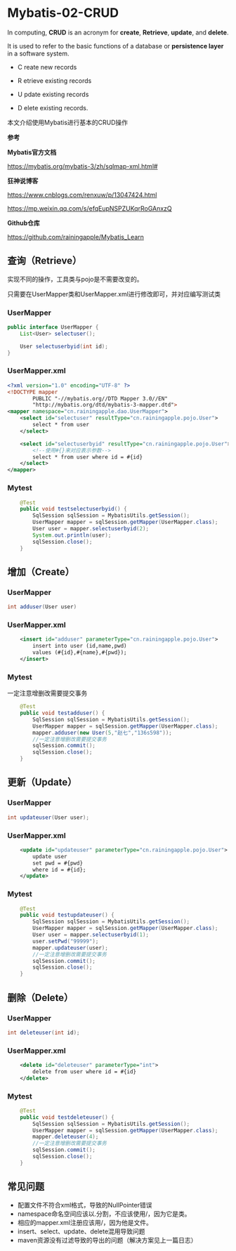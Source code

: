 # Mybatis-02-CRUD

In computing, **CRUD** is an acronym for **create**, **Retrieve**, **update**, and **delete**. 

It is used to refer to the basic functions of a database or **persistence layer** in a software system.

- C reate new records

- R etrieve existing records

- U pdate existing records

- D elete existing records.

本文介绍使用Mybatis进行基本的CRUD操作

<!--more-->

**参考**

**Mybatis官方文档** 

https://mybatis.org/mybatis-3/zh/sqlmap-xml.html#

**狂神说博客**

https://www.cnblogs.com/renxuw/p/13047424.html

https://mp.weixin.qq.com/s/efqEupNSPZUKqrRoGAnxzQ

**Github仓库**

https://github.com/rainingapple/Mybatis_Learn

## 查询（Retrieve）

实现不同的操作，工具类与pojo是不需要改变的。

只需要在UserMapper类和UserMapper.xml进行修改即可，并对应编写测试类

### UserMapper

```java
public interface UserMapper {
    List<User> selectuser();

    User selectuserbyid(int id);
}
```

### UserMapper.xml

```xml
<?xml version="1.0" encoding="UTF-8" ?>
<!DOCTYPE mapper
        PUBLIC "-//mybatis.org//DTD Mapper 3.0//EN"
        "http://mybatis.org/dtd/mybatis-3-mapper.dtd">
<mapper namespace="cn.rainingapple.dao.UserMapper">
    <select id="selectuser" resultType="cn.rainingapple.pojo.User">
        select * from user
    </select>

    <select id="selectuserbyid" resultType="cn.rainingapple.pojo.User">
        <!--使用#{}来对应表示参数-->
        select * from user where id = #{id}
    </select>
</mapper>
```

### Mytest

```java
    @Test
    public void testselectuserbyid() {
        SqlSession sqlSession = MybatisUtils.getSession();
        UserMapper mapper = sqlSession.getMapper(UserMapper.class);
        User user = mapper.selectuserbyid(2);
        System.out.println(user);
        sqlSession.close();
    }
```

## 增加（Create）

### UserMapper

```java
int adduser(User user)
```

### UserMapper.xml

```xml
    <insert id="adduser" parameterType="cn.rainingapple.pojo.User">
        insert into user (id,name,pwd)
        values (#{id},#{name},#{pwd});
    </insert>
```

### Mytest

一定注意增删改需要提交事务

```java
    @Test
    public void testadduser() {
        SqlSession sqlSession = MybatisUtils.getSession();
        UserMapper mapper = sqlSession.getMapper(UserMapper.class);
        mapper.adduser(new User(5,"赵七","136s598"));
        //一定注意增删改需要提交事务
        sqlSession.commit();
        sqlSession.close();
    }
```

## 更新（Update）

### UserMapper

```java
int updateuser(User user);
```

### UserMapper.xml

```xml
    <update id="updateuser" parameterType="cn.rainingapple.pojo.User">
        update user
        set pwd = #{pwd}
        where id = #{id};
    </update>
```

### Mytest

```java
    @Test
    public void testupdateuser() {
        SqlSession sqlSession = MybatisUtils.getSession();
        UserMapper mapper = sqlSession.getMapper(UserMapper.class);
        User user = mapper.selectuserbyid(1);
        user.setPwd("99999");
        mapper.updateuser(user);
        //一定注意增删改需要提交事务
        sqlSession.commit();
        sqlSession.close();
    }
```

## 删除（Delete）

### UserMapper

```java
int deleteuser(int id);
```

### UserMapper.xml

```xml
    <delete id="deleteuser" parameterType="int">
        delete from user where id = #{id}
    </delete>
```

### Mytest

```java
    @Test
    public void testdeleteuser() {
        SqlSession sqlSession = MybatisUtils.getSession();
        UserMapper mapper = sqlSession.getMapper(UserMapper.class);
        mapper.deleteuser(4);
        //一定注意增删改需要提交事务
        sqlSession.commit();
        sqlSession.close();
    }
```

## 常见问题

- 配置文件不符合xml格式，导致的NullPointer错误
- namespace命名空间应该以.分割，不应该使用/，因为它是类。
- 相应的mapper.xml注册应该用/，因为他是文件。
- insert、select、update、delete混用导致问题
- maven资源没有过滤导致的导出的问题（解决方案见上一篇日志）